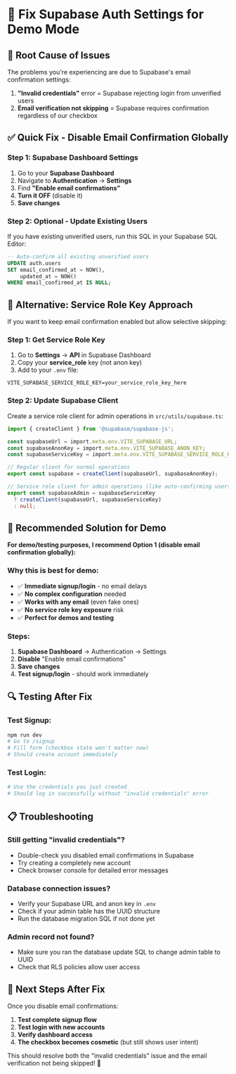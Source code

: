 # 🔧 Fix Supabase Auth Settings for Demo Mode

## 🚨 **Root Cause of Issues**

The problems you're experiencing are due to Supabase's email confirmation settings:

1. **"Invalid credentials"** error = Supabase rejecting login from unverified users
2. **Email verification not skipping** = Supabase requires confirmation regardless of our checkbox

## ✅ **Quick Fix - Disable Email Confirmation Globally**

### **Step 1: Supabase Dashboard Settings**
1. Go to your **Supabase Dashboard**
2. Navigate to **Authentication** → **Settings**
3. Find **"Enable email confirmations"**
4. **Turn it OFF** (disable it)
5. **Save changes**

### **Step 2: Optional - Update Existing Users**
If you have existing unverified users, run this SQL in your Supabase SQL Editor:

```sql
-- Auto-confirm all existing unverified users
UPDATE auth.users 
SET email_confirmed_at = NOW(), 
    updated_at = NOW()
WHERE email_confirmed_at IS NULL;
```

## 🎯 **Alternative: Service Role Key Approach**

If you want to keep email confirmation enabled but allow selective skipping:

### **Step 1: Get Service Role Key**
1. Go to **Settings** → **API** in Supabase Dashboard
2. Copy your **service_role** key (not anon key)
3. Add to your `.env` file:
```env
VITE_SUPABASE_SERVICE_ROLE_KEY=your_service_role_key_here
```

### **Step 2: Update Supabase Client**
Create a service role client for admin operations in `src/utils/supabase.ts`:

```typescript
import { createClient } from '@supabase/supabase-js';

const supabaseUrl = import.meta.env.VITE_SUPABASE_URL;
const supabaseAnonKey = import.meta.env.VITE_SUPABASE_ANON_KEY;
const supabaseServiceKey = import.meta.env.VITE_SUPABASE_SERVICE_ROLE_KEY;

// Regular client for normal operations
export const supabase = createClient(supabaseUrl, supabaseAnonKey);

// Service role client for admin operations (like auto-confirming users)
export const supabaseAdmin = supabaseServiceKey 
  ? createClient(supabaseUrl, supabaseServiceKey)
  : null;
```

## 🚀 **Recommended Solution for Demo**

**For demo/testing purposes, I recommend Option 1 (disable email confirmation globally):**

### **Why this is best for demo:**
- ✅ **Immediate signup/login** - no email delays
- ✅ **No complex configuration** needed
- ✅ **Works with any email** (even fake ones)
- ✅ **No service role key exposure** risk
- ✅ **Perfect for demos and testing**

### **Steps:**
1. **Supabase Dashboard** → Authentication → Settings
2. **Disable** "Enable email confirmations"
3. **Save changes**
4. **Test signup/login** - should work immediately

## 🔍 **Testing After Fix**

### **Test Signup:**
```bash
npm run dev
# Go to /signup
# Fill form (checkbox state won't matter now)
# Should create account immediately
```

### **Test Login:**
```bash
# Use the credentials you just created
# Should log in successfully without "invalid credentials" error
```

## 📋 **Troubleshooting**

### **Still getting "invalid credentials"?**
- Double-check you disabled email confirmations in Supabase
- Try creating a completely new account
- Check browser console for detailed error messages

### **Database connection issues?**
- Verify your Supabase URL and anon key in `.env`
- Check if your admin table has the UUID structure
- Run the database migration SQL if not done yet

### **Admin record not found?**
- Make sure you ran the database update SQL to change admin table to UUID
- Check that RLS policies allow user access

## 🎯 **Next Steps After Fix**

Once you disable email confirmations:
1. **Test complete signup flow**
2. **Test login with new accounts** 
3. **Verify dashboard access**
4. **The checkbox becomes cosmetic** (but still shows user intent)

This should resolve both the "invalid credentials" issue and the email verification not being skipped! 🎉
